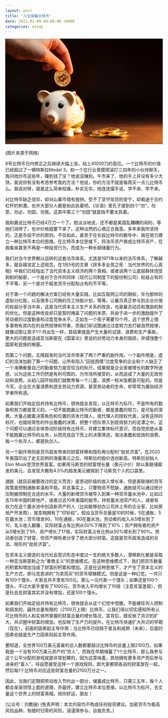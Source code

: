 ```yaml
---
layout: post
title: "人生储蓄比特币"
date: 2021-01-09 08:00:00 +0800
categories: essay
---
```


![](/images/2021/20210109.jpg)

(图片来源于网络)

8号比特币日内修正之后继续大幅上涨，站上41000刀的高位。一个比特币的价值已经超过了一辆特斯拉Model 3。和一个在行业里摸爬滚打三四年的小伙伴聊天，我问他炒币这些年，赚到钱了没？他说没赚到。牛市来了，他的手上并没有多少大饼。我说你有没有考虑参考我的方法？他说，你的方法不就是每周买一点儿比特币么。我说对呀，就是这么简单枯燥，朴实无华。他连连摆手说，学不来、学不来。

对比特币缺乏信仰，却对山寨币情有独钟。受不了坚守现货的安宁，却痴迷于合约杠杆的刺激。也许大部分人都是如此执着吧。《论语》里孔子提到四个“勿”，勿意、勿必、勿固、勿我。这其中第三个“勿固”就是指不要太执着。

我和妻说比特币已经4万刀一个了。她淡淡地说，还不都是美国乱糟糟的闹的，等他们消停了，也许价格就要下来了。这种淡然的心境正合我意。多年来我所坚持的，正是币投不炒的原则。不仅如此，甚至于在长投比特币的数年中，我在努力建立一种比特币本位的思维。在比特币本位思维下，将法币资产换成比特币资产，在我看来甚至不再是一种投资行为，而成为一种长期储蓄行为。

我们对当今世界赖以运转的这套法币体系，尤其是1971年以来的法币体系，了解越多，就会越坚定上述观念。在1月5号的文章《拼多多女孩之死：当代世界的扎心真相》中我们已经指出了当代资本主义经济的两个真相，或者说两个让底层群体饱受剥削的秘密，一个是对于合作共同体（现代公司制度下的股份制公司）权益占有的不平等，另一个是对于超发货币分配和占有的不平等。

对于第一个问题的解决方案已经有大量实践，比如互联网公司的期权，华为那样的虚拟分红股，以及很多公司搞的员工持股计划，等等。让雇员真正参与到企业价值的权益分享当中来，这是当代资本主义生产关系的改良，也是雇员动员和激励机制的优化。但是这种改良却只是暂时掩盖了问题的本质，并由于进一步的激励提升了劳动者的过度勤奋和过度竞争水平。正如生一个孩子需要10个月，这个世界上很多事物有其内在的自然规律和节奏，而我们却试图通过过度努力去打破自然规律，就像试图让孩子1个月出生一样，其结果就是产生大量的试错、浪费和生产事故。更大的问题是造成亚当斯密在《国富论》里说的对劳动力本身的毁损，并侵蚀整个国家和民族的根基。

而第二个问题，无限超发的当代法币带来了两个严重的副作用。一个副作用是，虚幻的泡沫加剧了第一个问题，让所有陷入“囚徒困境”过度竞争的企业和个人缺乏了一个准确衡量自己的勤奋努力是否恰当的标尺，结果就是企业家被增长的数字所迷惑，以为这些工作仍然是有利可图的、为市场所接受的，从而造成了大量的无效劳动和浪费。从幼儿园开始我们就教育每一个儿童，浪费一粒米饭都是可耻的。但是今天，企业在大量浪费和透支劳动力资源，甚至劳动者的生命，却常常为庸俗经济学者所称道。

如果我们开始定投并持有比特币，很快就会发现，以比特币为标尺，不是所有的勤奋和努力都是意义的。一切不能跑赢比特币的勤奋，都是愚蠢的努力，是可耻的浪费。大量占据着决策角色和位置的资本代理人，或代理人的授权代表，没有这样的标尺，也就经常性的作出愚蠢的决策，把整个团队带入到低效努力的泥潭之中。这个问题可以通过全体劳动阶级持有比特币，并建立集体标尺意识，而自觉拒绝从事不能跑赢比特币的业务，从而完成自下而上的决策筛选，淘汰愚蠢和低效的浪费。每一个执币人，都是执剑人。

另一个副作用则是货币超发带来的财富转移和隐形再分配的“劫贫济富”。在2020年美国印出了史无前例的海量美元之后，特斯拉的股价连创新高。特斯拉创始人Elon Musk登顶世界首富。如果用马斯克的财富增长量（美元计价）除以美联储超发的美元，会发现大概有4.5%的超发美元被揣到了马斯克个人的口袋里。

通胀（就目前被篡改过的定义而言）是劳动阶级的收入增长率，但是美联储的货币政策是控制通胀率温和平稳。并且事实上，只要物资不短缺，通胀就可以通过统计压制被控制在合适的水平。大量的新增货币被导入到某一种货币蓄水池中，比如过去15年中国的房地产，或者过去10年美国的股市。持有蓄水池资产的人，或者有权力在这个蓄水池中创造新资产的人（比如能够创办公司并上市的企业家，比如房地产开发商），就变相拥有了“印钞权”。假设当货币总量是10的时候，5在通胀，5在蓄水池；货币增发90，10在通胀，90在蓄水池。劳动者的收入从5增长到了10，名义收入翻番，实际财富占有比例从50%下降到了10%；资产拥有者的资产从5增长到了90，资产增长了17倍，实际财富占有比例从50%增长到了90%。劳动者创造了财富，但资产拥有者分享了绝大部分财富。这就是货币超发造成的合法、隐形的“劫贫济富”。

在资本主义塑造的当代社会意识形态中度过一生的绝大多数人，潜移默化都是采取一种亚当斯密称之为“重商主义”的思维模式。在这种思维模式下，我们把货币数量的积累和增加当成了财富的积累和增加。正是在这种思维下，才产生了资本主义的生产方式，即马克思讲的“为卖而买”的货币增殖模式。但是这是一种幻觉。一共只有100个馒头，大家总共手里有100元，那么一元代表一个馒头；如果还是100个馒头，不过大家手里有了1000元，货币收入平均增长了10倍（注意贫富差距），但是社会总财富其实并没有增加，还是100个馒头。

如果我们开始定投并持有比特币，很快就会从这个幻觉中觉醒。不能被任何人控制和超发的、最终总量有限的（2100万上限）比特币，让我们得以切实感知所有认可比特币的人和实体所掌握的财富总量的增长情况，其背后，既反映了共识的扩大，共识圈中财富的增加，也反映了生产力的提升。在比特币快速扩大共识的早期（现在），前面的因素起主导作用；当比特币已经趋于普及和成熟（未来），后面的因素也就是生产力因素则起主导作用。

要知道，全世界100万美元富豪的总人数都要超过比特币的总量上限2100万。如果我是一个没有100万美元资产的“穷人”，而我在早期储蓄了1个比特币，那么我参与这个公平分配的游戏就是非常划算的，因为这意味着，其他拥有更多资产而后参与进来的“富人”，将自愿接受这样一个游戏规则，即大家都把各自的财富放在一起，然后每1个比特币对应这些财富总量的2100万分之一。

因此，当我们定期把劳动收入节约出一部分，储蓄成比特币，只需三五年，每个人都会渐渐领悟上面的道理，并最终，建立比特币本位思维，以比特币为标尺，去丈量这个世界上的财富真相。祝你好运，朋友！

(公众号：刘教链)
(免责声明：本文内容均不构成任何投资建议。加密货币为极高风险品种，有随时归零的风险，请谨慎参与，自我负责。)
